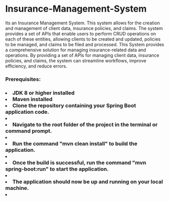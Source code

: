 # Insurance-Management-System
Its an Insurance Management System. This system allows for the creation and management of client data, insurance policies, and claims. The system provides a set of APIs that enable users to perform CRUD operations on each of these entities, allowing clients to be created and updated, policies to be managed, and claims to be filed and processed. This System provides a comprehensive solution for managing insurance-related data and operations. By providing a set of APIs for managing client data, insurance policies, and claims, the system can streamline workflows, improve efficiency, and reduce errors.


<h3>Prerequisites:<h3>
 <li>JDK 8 or higher installed</li>
 <li>Maven installed</li>
 <li>Clone the repository containing your Spring Boot application code.<li>
 <li>Navigate to the root folder of the project in the terminal or command prompt.<li>
 <li>Run the command "mvn clean install" to build the application.<li>
 <li>Once the build is successful, run the command "mvn spring-boot:run" to start the application.<li>
 <li>The application should now be up and running on your local machine.<li>
